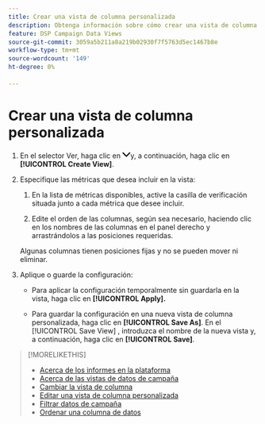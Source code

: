```yaml
---
title: Crear una vista de columna personalizada
description: Obtenga información sobre cómo crear una vista de columna personalizada.
feature: DSP Campaign Data Views
source-git-commit: 3059a5b211a8a219b02930f7f5763d5ec1467b8e
workflow-type: tm+mt
source-wordcount: '149'
ht-degree: 0%

---
```


# Crear una vista de columna personalizada

1. En el selector Ver, haga clic en ![flecha abajo](/help/dsp/assets/chevron-down.png)y, a continuación, haga clic en **[!UICONTROL Create View]**.

1. Especifique las métricas que desea incluir en la vista:

   1. En la lista de métricas disponibles, active la casilla de verificación situada junto a cada métrica que desee incluir.

   1. Edite el orden de las columnas, según sea necesario, haciendo clic en los nombres de las columnas en el panel derecho y arrastrándolos a las posiciones requeridas.

   Algunas columnas tienen posiciones fijas y no se pueden mover ni eliminar.

1. Aplique o guarde la configuración:

   * Para aplicar la configuración temporalmente sin guardarla en la vista, haga clic en **[!UICONTROL Apply].**

   * Para guardar la configuración en una nueva vista de columna personalizada, haga clic en **[!UICONTROL Save As]**. En el [!UICONTROL Save View] , introduzca el nombre de la nueva vista y, a continuación, haga clic en **[!UICONTROL Save]**.

>[!MORELIKETHIS]
>
>* [Acerca de los informes en la plataforma](campaign-reports-about.md)
>* [Acerca de las vistas de datos de campaña](campaign-data-views-about.md)
>* [Cambiar la vista de columna](column-view-change.md)
>* [Editar una vista de columna personalizada](column-view-edit.md)
>* [Filtrar datos de campaña](campaign-data-filter.md)
>* [Ordenar una columna de datos](campaign-data-sort.md)

